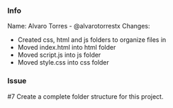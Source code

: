 ### Info
Name: Alvaro Torres - @alvarotorrestx
Changes: 
- Created css, html and js folders to organize files in
- Moved index.html into html folder
- Moved script.js into js folder
- Moved style.css into css folder

### Issue
#7 Create a complete folder structure for this project.

